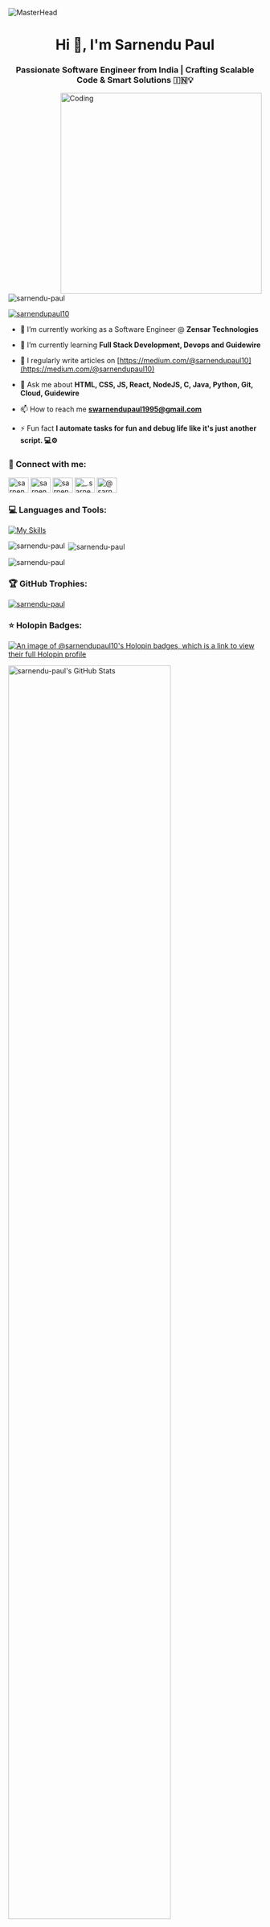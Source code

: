 ![MasterHead](https://user-images.githubusercontent.com/10498744/210012254-234538ff-d198-48aa-8964-37e6fd45d227.gif)
<h1 align="center">Hi 👋, I'm Sarnendu Paul</h1>
<h3 align="center">Passionate Software Engineer from India | Crafting Scalable Code & Smart Solutions 🇮🇳💡</h3>
<img align="right" alt="Coding" width="400" src="https://cdn.dribbble.com/users/1162077/screenshots/3848914/programmer.gif">

<p align="left"> <img src="https://komarev.com/ghpvc/?username=sarnendu-paul&label=Profile%20views&color=0e75b6&style=flat" alt="sarnendu-paul" /> </p>

<p align="left"> <a href="https://twitter.com/sarnendupaul10" target="blank"><img src="https://img.shields.io/twitter/follow/sarnendupaul10?logo=twitter&style=for-the-badge" alt="sarnendupaul10" /></a> </p>

- 🔭 I’m currently working as a Software Engineer @ **Zensar Technologies**

- 🌱 I’m currently learning **Full Stack Development, Devops and Guidewire**

- 📝 I regularly write articles on [https://medium.com/@sarnendupaul10](https://medium.com/@sarnendupaul10)

- 💬 Ask me about **HTML, CSS, JS, React, NodeJS, C, Java, Python, Git, Cloud, Guidewire**

- 📫 How to reach me **swarnendupaul1995@gmail.com**

- ⚡ Fun fact **I automate tasks for fun and debug life like it's just another script. 💻⚙️**

<h3 align="left">🔗 Connect with me:</h3>
<p align="left">
<a href="https://twitter.com/sarnendupaul10" target="blank"><img align="center" src="https://raw.githubusercontent.com/rahuldkjain/github-profile-readme-generator/master/src/images/icons/Social/twitter.svg" alt="sarnendupaul10" height="30" width="40" /></a>
<a href="https://linkedin.com/in/sarnendu-paul-a99886220" target="blank"><img align="center" src="https://raw.githubusercontent.com/rahuldkjain/github-profile-readme-generator/master/src/images/icons/Social/linked-in-alt.svg" alt="sarnendu-paul-a99886220" height="30" width="40" /></a>
<a href="https://fb.com/sarnendu.paul.10" target="blank"><img align="center" src="https://raw.githubusercontent.com/rahuldkjain/github-profile-readme-generator/master/src/images/icons/Social/facebook.svg" alt="sarnendu.paul.10" height="30" width="40" /></a>
<a href="https://instagram.com/_.sarnendu_paul._" target="blank"><img align="center" src="https://raw.githubusercontent.com/rahuldkjain/github-profile-readme-generator/master/src/images/icons/Social/instagram.svg" alt="_.sarnendu_paul._" height="30" width="40" /></a>
<a href="https://medium.com/@sarnendupaul10" target="blank"><img align="center" src="https://raw.githubusercontent.com/rahuldkjain/github-profile-readme-generator/master/src/images/icons/Social/medium.svg" alt="@sarnendupaul10" height="30" width="40" /></a>
</p>

<!-- Languages and Tools -->

<h3 align="left">💻 Languages and Tools:</h3>

[![My Skills](https://skillicons.dev/icons?i=aws,azure,gcp,kubernetes,docker,firebase,jenkins,tensorflow,terraform,git,bash,c,cpp,py,java,spring,go,matlab,maven,html,css,js,ts,react,nextjs,threejs,express,nodejs,mongodb,babel,tailwind,vite,wordpress,mysql,postgres,opencv,vim,npm,pnpm,yarn,powershell,nginx,bitbucket,bootstrap,cloudflare,codepen,devto,idea,webstorm,eclipse,pycharm,anaconda,pytorch,figma,ps,visualstudio,vscode,postman,prometheus,replit,svg,gherkin,netlify,heroku,vercel,windows,linux,ai,gmail,instagram,linkedin,twitter,discord,github,stackoverflow&perline=19&theme=dark)](https://skillicons.dev)

<p><img align="left" src="https://github-readme-stats.vercel.app/api/top-langs?username=sarnendu-paul&show_icons=true&locale=en&layout=compact" alt="sarnendu-paul" /></p>

<p>&nbsp;<img align="center" src="https://github-readme-stats.vercel.app/api?username=sarnendu-paul&show_icons=true&locale=en" alt="sarnendu-paul" /></p>

<p><img align="center" src="https://github-readme-streak-stats.herokuapp.com/?user=sarnendu-paul&" alt="sarnendu-paul" /></p>

<!-- GitHub Trophies-->
<h3 align="left">🏆 GitHub Trophies:</h3>
<p align="left"> <a href="https://github.com/ryo-ma/github-profile-trophy"><img src="https://github-profile-trophy.vercel.app/?username=sarnendu-paul&theme=gruvbox" alt="sarnendu-paul" /></a> </p>

<!-- Holopin Badges -->
<h3 align="left">⭐ Holopin Badges:</h3>

[![An image of @sarnendupaul10's Holopin badges, which is a link to view their full Holopin profile](https://holopin.me/sarnendupaul10)](https://holopin.io/@sarnendupaul10)

<img src="https://github-readme-stats.vercel.app/api?username=sarnendu-paul&theme=merko&show_icons=true&hide_border=true&count_private=true" alt="sarnendu-paul's GitHub Stats" width="80%" />
